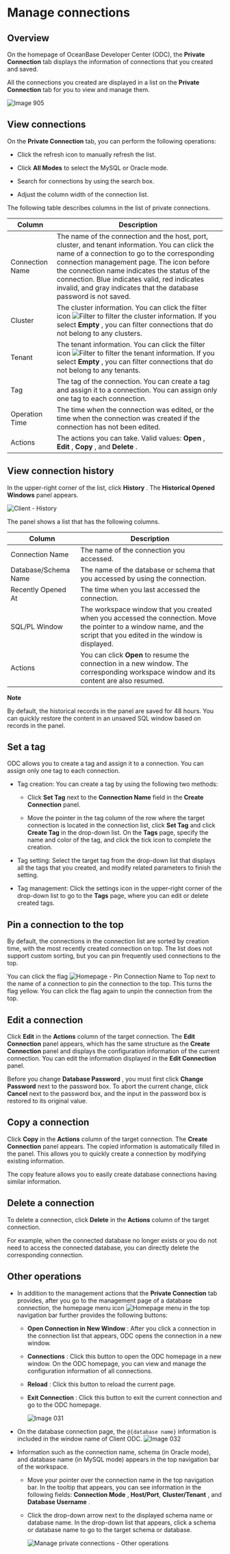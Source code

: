 Manage connections 
=======================================



Overview 
-----------------------------

On the homepage of OceanBase Developer Center (ODC), the **Private Connection** tab displays the information of connections that you created and saved. 

All the connections you created are displayed in a list on the **Private Connection** tab for you to view and manage them. 

![Image 905](https://help-static-aliyun-doc.aliyuncs.com/assets/img/en-US/8416118461/p313323.png)

View connections 
-------------------------------------

On the **Private Connection** tab, you can perform the following operations:

* Click the refresh icon to manually refresh the list.

  

* Click **All Modes** to select the MySQL or Oracle mode.

  

* Search for connections by using the search box.

  

* Adjust the column width of the connection list.

  




The following table describes columns in the list of private connections.


|     Column      |                                                                                                                                                                                     Description                                                                                                                                                                                     |
|-----------------|-------------------------------------------------------------------------------------------------------------------------------------------------------------------------------------------------------------------------------------------------------------------------------------------------------------------------------------------------------------------------------------|
| Connection Name | The name of the connection and the host, port, cluster, and tenant information. You can click the name of a connection to go to the corresponding connection management page.  The icon before the connection name indicates the status of the connection. Blue indicates valid, red indicates invalid, and gray indicates that the database password is not saved. |
| Cluster         | The cluster information.  You can click the filter icon ![Filter](https://help-static-aliyun-doc.aliyuncs.com/assets/img/en-US/8487860461/p352180.jpg) to filter the cluster information. If you select **Empty** , you can filter connections that do not belong to any clusters.                                                                                  |
| Tenant          | The tenant information.  You can click the filter icon ![Filter](https://help-static-aliyun-doc.aliyuncs.com/assets/img/en-US/8487860461/p352180.jpg) to filter the tenant information. If you select **Empty** , you can filter connections that do not belong to any tenants.                                                                                     |
| Tag             | The tag of the connection. You can create a tag and assign it to a connection. You can assign only one tag to each connection.                                                                                                                                                                                                                                                      |
| Operation Time  | The time when the connection was edited, or the time when the connection was created if the connection has not been edited.                                                                                                                                                                                                                                                         |
| Actions         | The actions you can take. Valid values: **Open** , **Edit** , **Copy** , and **Delete** .                                                                                                                                                                                                                                                                                           |



View connection history 
--------------------------------------------

In the upper-right corner of the list, click **History** . The **Historical Opened Windows** panel appears. 

![Client - History](https://help-static-aliyun-doc.aliyuncs.com/assets/img/en-US/5218379361/p342503.png)

The panel shows a list that has the following columns.


|        Column        |                                                                              Description                                                                              |
|----------------------|-----------------------------------------------------------------------------------------------------------------------------------------------------------------------|
| Connection Name      | The name of the connection you accessed.                                                                                                                              |
| Database/Schema Name | The name of the database or schema that you accessed by using the connection.                                                                                         |
| Recently Opened At   | The time when you last accessed the connection.                                                                                                                       |
| SQL/PL Window        | The workspace window that you created when you accessed the connection. Move the pointer to a window name, and the script that you edited in the window is displayed. |
| Actions              | You can click **Open** to resume the connection in a new window. The corresponding workspace window and its content are also resumed.                                 |


**Note**



By default, the historical records in the panel are saved for 48 hours. You can quickly restore the content in an unsaved SQL window based on records in the panel.

Set a tag 
------------------------------

ODC allows you to create a tag and assign it to a connection. You can assign only one tag to each connection. 

* Tag creation: You can create a tag by using the following two methods:

  * Click **Set Tag** next to the **Connection Name** field in the **Create Connection** panel.

    
  
  * Move the pointer in the tag column of the row where the target connection is located in the connection list, click **Set Tag** and click **Create Tag** in the drop-down list. On the **Tags** page, specify the name and color of the tag, and click the tick icon to complete the creation.

    
  

  

* Tag setting: Select the target tag from the drop-down list that displays all the tags that you created, and modify related parameters to finish the setting.

  

* Tag management: Click the settings icon in the upper-right corner of the drop-down list to go to the **Tags** page, where you can edit or delete created tags.

  




Pin a connection to the top 
------------------------------------------------

By default, the connections in the connection list are sorted by creation time, with the most recently created connection on top. The list does not support custom sorting, but you can pin frequently used connections to the top. 

You can click the flag ![Homepage - Pin Connection Name to Top](https://help-static-aliyun-doc.aliyuncs.com/assets/img/en-US/6818379361/p342106.png) next to the name of a connection to pin the connection to the top. This turns the flag yellow. You can click the flag again to unpin the connection from the top.

Edit a connection 
--------------------------------------

Click **Edit** in the **Actions** column of the target connection. The **Edit Connection** panel appears, which has the same structure as the **Create Connection** panel and displays the configuration information of the current connection. You can edit the information displayed in the **Edit Connection** panel. 

Before you change **Database Password** , you must first click **Change Password** next to the password box. To abort the current change, click **Cancel** next to the password box, and the input in the password box is restored to its original value.

Copy a connection 
--------------------------------------

Click **Copy** in the **Actions** column of the target connection. The **Create Connection** panel appears. The copied information is automatically filled in the panel. This allows you to quickly create a connection by modifying existing information. 

The copy feature allows you to easily create database connections having similar information.

Delete a connection 
----------------------------------------

To delete a connection, click **Delete** in the **Actions** column of the target connection. 

For example, when the connected database no longer exists or you do not need to access the connected database, you can directly delete the corresponding connection.

Other operations 
-------------------------------------

* In addition to the management actions that the **Private Connection** tab provides, after you go to the management page of a database connection, the homepage menu icon ![Homepage menu](https://help-static-aliyun-doc.aliyuncs.com/assets/img/en-US/7767860461/p352089.jpg) in the top navigation bar further provides the following buttons:

  * **Open Connection in New Window** : After you click a connection in the connection list that appears, ODC opens the connection in a new window.

  

  * **Connections** : Click this button to open the ODC homepage in a new window. On the ODC homepage, you can view and manage the configuration information of all connections.

  

  * **Reload** : Click this button to reload the current page.

  

  * **Exit Connection** : Click this button to exit the current connection and go to the ODC homepage.
    
    ![Image 031](https://help-static-aliyun-doc.aliyuncs.com/assets/img/en-US/9906118461/p232235.png)

* On the database connection page, the `@{database name}` information is included in the window name of Client ODC.
   ![Image 032](https://obbusiness-private.oss-cn-shanghai.aliyuncs.com/doc/img/odc/%E5%AE%A2%E6%88%B7%E7%AB%AF%E8%BF%9E%E6%8E%A5%E7%AE%A1%E7%90%86-%E8%BF%9E%E6%8E%A5%E5%B7%A5%E4%BD%9C%E5%8F%B0%E9%A1%B5%E9%9D%A2%E9%A1%B6%E9%83%A8%E6%98%BE%E7%A4%BA%E6%95%B0%E6%8D%AE%E5%BA%93%E5%90%8D-EN.png)

* Information such as the connection name, schema (in Oracle mode), and database name (in MySQL mode) appears in the top navigation bar of the workspace. 

   * Move your pointer over the connection name in the top navigation bar. In the tooltip that appears, you can see information in the following fields: **Connection Mode** , **Host/Port**, **Cluster/Tenant** , and **Database Username** .

   * Click the drop-down arrow next to the displayed schema name or database name. In the drop-down list that appears, click a schema or database name to go to the target schema or database. 

      ![Manage private connections - Other operations](https://help-static-aliyun-doc.aliyuncs.com/assets/img/en-US/9102553561/p358120.png)
  



